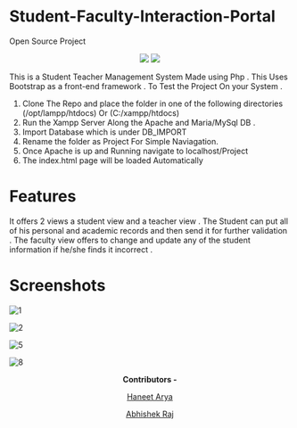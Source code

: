 # Student-Faculty-Interaction-Portal
Open Source Project 

<p align="center">
  <img src="https://img.shields.io/badge/PHP-8.1.5-green">
  <img src="https://img.shields.io/badge/Mysql-10.7.3-yellow">
</p>

This is a Student Teacher Management System Made using Php . This Uses Bootstrap as a front-end framework .
To Test the Project On your System . 
1. Clone The Repo and place the folder in one of the following directories  (/opt/lampp/htdocs) Or (C:/xampp/htdocs)
2. Run the Xampp Server Along the Apache and Maria/MySql DB .
3. Import Database which is under DB_IMPORT
4. Rename the folder as Project For Simple Naviagation.
5. Once Apache is up and Running navigate to localhost/Project
6. The index.html page will be loaded Automatically

# Features 
It offers 2 views a student view and a teacher view . The Student can put all of his personal and
academic records and then send it for further validation . 
The faculty view offers to change and update any of the student information if he/she finds it 
incorrect . 

# Screenshots

![1](https://user-images.githubusercontent.com/76744982/165357006-bdcdf043-df5f-4d3f-9985-9875d6995d9c.JPG)

![2](https://user-images.githubusercontent.com/76744982/165357113-20dfdba5-e378-439b-b682-36671b689fab.JPG)

![5](https://user-images.githubusercontent.com/76744982/165357223-fdfd0be2-98f5-4353-9ba2-780263761109.JPG)

![8](https://user-images.githubusercontent.com/76744982/165357270-f54bb203-b0ac-4f53-9474-7fed42e43d89.JPG)

<p align="center"><b>Contributors - </b></p>
<p align = "center"><a href="https://github.com/Haneet-Arya">Haneet Arya</a></p> 
<p align = "center"><a href="https://github.com/avisekraj">Abhishek Raj</a></p> 
